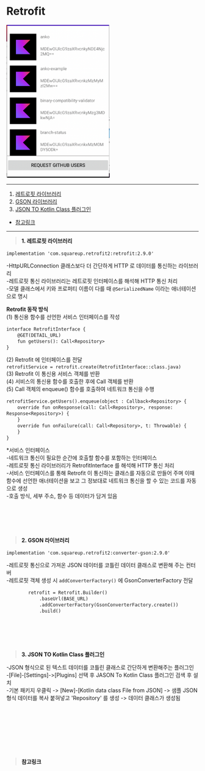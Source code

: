 # Retrofit

<img src="https://github.com/HYUNJUNEPARK/ImageRepository/blob/master/androidProgramming/retrofit.png" height="400"/>

---
1. <a href = "#content1">레트로핏 라이브러리</a></br>
2. <a href = "#content2">GSON 라이브러리</a></br>
3. <a href = "#content3">JSON TO Kotlin Class 플러그인</a></br>
* <a href = "#ref">참고링크</a>
---
><a id = "content1">**1. 레트로핏 라이브러리**</a></br>


`implementation 'com.squareup.retrofit2:retrofit:2.9.0'`</br>

-HttpURLConnection 클래스보다 더 간단하게 HTTP 로 데이터를 통신하는 라이브러리</br>
-레트로핏 통신 라이브러리는 레트로핏 인터페이스를 해석해 HTTP 통신 처리</br>
-모델 클래스에서 키와 프로퍼티 이름이 다를 때 `@SerializedName` 이라는 애너테이션으로 명시</br>

**Retrofit 동작 방식**</br>
(1) 통신용 함수를 선언한 서비스 인터페이스를 작성</br>
```
interface RetrofitInterface {
    @GET(DETAIL_URL)
    fun getUsers(): Call<Repository>
}
```

(2) Retrofit 에 인터페이스를 전달</br>
`retrofitService = retrofit.create(RetrofitInterface::class.java)`</br>
(3) Retrofit 이 통신용 서비스 객체를 반환</br>
(4) 서비스의 통신용 함수를 호출한 후에 Call 객체를 반환</br>
(5) Call 객체의 enqueue() 함수를 호출하여 네트워크 통신을 수행</br>
```
retrofitService.getUsers().enqueue(object : Callback<Repository> {
    override fun onResponse(call: Call<Repository>, response: Response<Repository>) {
    }
    override fun onFailure(call: Call<Repository>, t: Throwable) {
    }
}
```

*서비스 인터페이스</br>
-네트워크 통신이 필요한 순간에 호출할 함수를 포함하는 인터페이스</br>
-레트로핏 통신 라이브러리가 RetrofitInterface 를 해석해 HTTP 통신 처리</br>
-서비스 인터페이스를 통해 Retrofit 이 통신하는 클래스를 자동으로 만들어 주며 이때 함수에 선언한 애너테이션을 보고 그 정보대로 네트워크 통신을 할 수 있는 코드를 자동으로 생성</br>
-호출 방식, 세부 주소, 함수 등 데이터가 담겨 있음</br>

<br></br>
<br></br>

><a id = "content2">**2. GSON 라이브러리**</a></br>

`implementation 'com.squareup.retrofit2:converter-gson:2.9.0'`</br>

-레트로핏 통신으로 가져온 JSON 데이터를 코틀린 데이터 클래스로 변환해 주는 컨터버</br>
-레트로핏 객체 생성 시 `addConverterFactory()` 에 GsonConverterFactory 전달</br>
```
        retrofit = Retrofit.Builder()
            .baseUrl(BASE_URL)
            .addConverterFactory(GsonConverterFactory.create())
            .build()
```

<br></br>
<br></br>

><a id = "content3">**3. JSON TO Kotlin Class 플러그인**</a></br>

-JSON 형식으로 된 텍스트 데이터를 코틀린 클래스로 간단하게 변환해주는 플러그인</br>
-[File]-[Settings]->[Plugins] 선택 후 JASON To Kotlin Class 플러그인 검색 후 설치</br>
-기본 패키지 우클릭 -> [New]-[Kotlin data class File from JSON] -> 샘플 JSON 형식 데이터를 복사 붙혀넣고 'Repository' 를 생성 -> 데이터 클래스가 생성됨</br>

<br></br>
<br></br>
---

><a id = "ref">**참고링크**</a></br>
